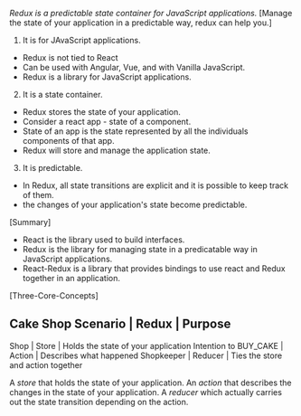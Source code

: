 *Redux is a predictable state container for JavaScript applications.*
[Manage the state of your application in a predictable way, redux can help you.]

1. It is for JAvaScript applications.
- Redux is not tied to React
- Can be used with Angular, Vue, and with Vanilla JavaScript.
- Redux is a library for JavaScript applications.
  
2. It is a state container.
- Redux stores the state of your application.
- Consider a react app - state of a component.
- State of an app is the state represented by all the individuals components of that app.
- Redux will store and manage the application state.

3. It is predictable.
- In Redux, all state transitions are explicit and it is possible to keep track of them.
- the changes of your application's state become predictable.


[Summary]
- React is the library used to build interfaces.
- Redux is the library for managing state in a predicatable way in JavaScript applications.
- React-Redux is a library that provides bindings to use react and Redux together in an application.




[Three-Core-Concepts]

Cake Shop Scenario     |  Redux    |  Purpose
-------------------------------------------------------------------------
Shop                   |  Store    |  Holds the state of your application
Intention to BUY_CAKE  |  Action   |  Describes what happened
Shopkeeper             |  Reducer  |  Ties the store and action together

A *store* that holds the state of your application.
An *action* that describes the changes in the state of your application.
A *reducer* which actually carries out the state transition depending on the action.